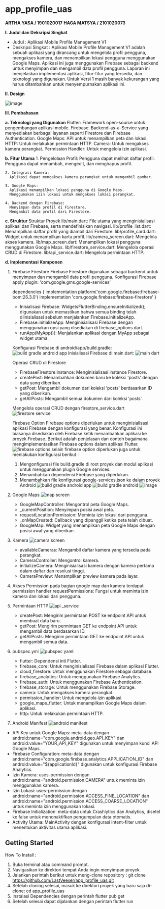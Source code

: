 # app_profile_uas
**ARTHA YASA / 1901020017**
**HAGA MATSYA / 2101020073**

**I. Judul dan Deksripsi Singkat** 
   - Judul : Aplikasi Mobile Profile Management V1
   -  Deskripsi Singkat :
   Aplikasi Mobile Profile Management V1 adalah sebuah aplikasi yang dirancang untuk mengelola profil pengguna, mengakses kamera, dan menampilkan lokasi pengguna menggunakan Google Maps. Aplikasi ini juga menggunakan Firebase sebagai backend untuk menyimpan dan mengambil data profil pengguna. Laporan ini menjelaskan implementasi aplikasi, fitur-fitur yang tersedia, dan teknologi yang digunakan. Untuk Versi 1 masih banyak kekurangan yang harus ditambahkan untuk menyempurnakan aplikasi ini.

**II. Design**

![image](https://github.com/LastVeexer/app_profile_uas/assets/109842364/04c226c6-ed4f-43a3-a939-df04f2c0aa79)

**III. Pembahasan**

**a. Teknologi yang Digunakan**
Flutter: Framework open-source untuk pengembangan aplikasi mobile.
Firebase: Backend-as-a-Service yang menyediakan berbagai layanan seperti Firestore dan Firebase Authentication.
Google Maps: API untuk menampilkan peta dan lokasi.
HTTP: Untuk melakukan permintaan HTTP.
Camera: Untuk mengakses kamera perangkat.
Permission Handler: Untuk mengelola izin aplikasi.

**b. Fitur Utama**
    1. Pengelolaan Profil:
      Pengguna dapat melihat daftar profil.
      Pengguna dapat menambah, mengedit, dan menghapus profil.
    
    2. Integrasi Kamera:
      Aplikasi dapat mengakses kamera perangkat untuk mengambil gambar.
    
    3. Google Maps:
      Aplikasi menampilkan lokasi pengguna di Google Maps.
      Menggunakan izin lokasi untuk mengakses lokasi perangkat.

    4. Backend dengan Firebase:
      Menyimpan data profil di Firestore.
      Mengambil data profil dari Firestore.
      
**c. Struktur**
      Struktur Proyek
        lib/main.dart: File utama yang menginisialisasi aplikasi dan Firebase, serta mendefinisikan navigasi.
        lib/profile_list.dart: Menampilkan daftar profil yang diambil dari Firestore.
        lib/profile_card.dart: Widget untuk menampilkan kartu profil.
        lib/camera_screen.dart: Mengelola akses kamera.
        lib/map_screen.dart: Menampilkan lokasi pengguna menggunakan Google Maps.
        lib/firestore_service.dart: Mengelola operasi CRUD di Firestore.
        lib/api_service.dart: Mengelola permintaan HTTP.

**d. Implementasi Komponen**
1. Firebase Firestore
   Firebase Firestore digunakan sebagai backend untuk menyimpan dan mengambil data profil pengguna.
   Konfigurasi Firebase
   apply plugin: 'com.google.gms.google-services'

   dependencies {
        implementation platform('com.google.firebase:firebase-bom:26.3.0')
        implementation 'com.google.firebase:firebase-firestore'
    }
   - Inisialisasi Firebase: WidgetsFlutterBinding.ensureInitialized(); digunakan untuk memastikan bahwa semua binding telah diinisialisasi sebelum         menjalankan Firebase.initializeApp.
   - Firebase.initializeApp: Menginisialisasi Firebase dengan menggunakan opsi yang disediakan di firebase_options.dart.
   - runApp(MyApp()): Menjalankan aplikasi dengan MyApp sebagai widget utama.
     
   Konfigurasi Firebase di android/app/build.gradle:
   ![build gradle android app](https://github.com/LastVeexer/app_profile_uas/assets/109842364/fd886b9e-c816-487a-9004-c054b88fd256)
   Inisialisasi Firebase di main.dart:
   ![main dart](https://github.com/LastVeexer/app_profile_uas/assets/109842364/a23c0cd6-49c2-424c-bfed-8bb790a93d4b)

   Operasi CRUD di Firestore
   - FirebaseFirestore.instance: Menginisialisasi instance Firestore.
   - createPost: Menambahkan dokumen baru ke koleksi 'posts' dengan data yang diberikan.
   - getPost: Mengambil dokumen dari koleksi 'posts' berdasarkan ID yang diberikan.
   - getAllPosts: Mengambil semua dokumen dari koleksi 'posts'.
     
   Mengelola operasi CRUD dengan firestore_service.dart
   ![firestore service](https://github.com/LastVeexer/app_profile_uas/assets/109842364/09961718-dc02-4e20-9edb-996693cb1b9c)

    Firebase Option
   Firebase options diperlukan untuk menginisialisasi aplikasi Firebase dengan konfigurasi yang benar. Konfigurasi ini biasanya disediakan oleh Firebase ketik menambahkan aplikasi ke proyek Firebase. Berikut adalah penjelasan dan contoh bagaimana mengimplementasikan Firebase options dalam aplikasi Flutter.
   ![firebase options](https://github.com/LastVeexer/app_profile_uas/assets/109842364/83d52e4f-14ca-4d79-9687-d61672c3cc30)
 selain firebase option diperlukan juga untuk menlakukan konfigurasi berikut :
    1. Mengonfigurasi file build.gradle di root proyek dan modul aplikasi untuk menggunakan plugin Google services.
    2. Menambahkan dependensi Firebase yang diperlukan.
    3. Menambahkan file konfigurasi google-services.json ke dalam proyek Android
![build gradle android app](https://github.com/LastVeexer/app_profile_uas/assets/109842364/c43521ea-8b9b-443c-9ff8-b3bb0187e892)
![build gradle android](https://github.com/LastVeexer/app_profile_uas/assets/109842364/633480e3-d9da-4f68-916e-58765edba5ba)
![image](https://github.com/LastVeexer/app_profile_uas/assets/109842364/6a00cc03-e145-4530-8cad-3f046e941405)

       
3. Google Maps
   ![map screen](https://github.com/LastVeexer/app_profile_uas/assets/109842364/35822612-f166-4de9-a9db-e2d867c955eb)

   - GoogleMapController: Mengontrol peta Google Maps.
   - _currentPosition: Menyimpan posisi awal peta.
   - requestLocationPermission: Meminta izin lokasi dari pengguna.
   - _onMapCreated: Callback yang dipanggil ketika peta telah dibuat.
   - GoogleMap: Widget yang menampilkan peta Google Maps dengan posisi awal yang diberikan.
5. Kamera
   ![camera screen](https://github.com/LastVeexer/app_profile_uas/assets/109842364/f7bc9be6-cfab-4ad0-baf2-304b3e4ceb4e)
    - availableCameras: Mengambil daftar kamera yang tersedia pada perangkat.
    - CameraController: Mengontrol kamera.
    - initializeCamera: Menginisialisasi kamera dengan kamera pertama dalam daftar dan resolusi tinggi.
    - CameraPreview: Menampilkan preview kamera pada layar.
7. Akses Permission
   pada bagian google map dan kamera terdapat permission handler
   requestPermissions: Fungsi untuk meminta izin kamera dan lokasi dari pengguna.
9. Permintaan HTTP
    ![api _service](https://github.com/LastVeexer/app_profile_uas/assets/109842364/50c591da-145f-4447-bd1e-a17b6c2f2389)

    - createPost: Mengirim permintaan POST ke endpoint API untuk membuat data baru.
    - getPost: Mengirim permintaan GET ke endpoint API untuk mengambil data berdasarkan ID.
    - getAllPosts: Mengirim permintaan GET ke endpoint API untuk mengambil semua data.
11. pubspec.yml
    ![pubspec yaml](https://github.com/LastVeexer/app_profile_uas/assets/109842364/2e1eb542-8f9f-46f0-9493-78a984df9501)

    - flutter: Dependensi inti Flutter.
    - firebase_core: Untuk menginisialisasi Firebase dalam aplikasi Flutter.
    - cloud_firestore: Untuk menggunakan Firestore sebagai database.
    - firebase_analytics: Untuk menggunakan Firebase Analytics.
    - firebase_auth: Untuk menggunakan Firebase Authentication.
    - firebase_storage: Untuk menggunakan Firebase Storage.
    - camera: Untuk mengakses kamera perangkat.
    - permission_handler: Untuk mengelola izin aplikasi.
    - google_maps_flutter: Untuk menampilkan Google Maps dalam aplikasi.
    - http: Untuk melakukan permintaan HTTP.
12. Android Manifest
   ![android manifest](https://github.com/LastVeexer/app_profile_uas/assets/109842364/991580f4-c209-407a-859a-31872df71740)

   - API Key untuk Google Maps: meta-data dengan android:name="com.google.android.geo.API_KEY" dan android:value="YOUR_API_KEY" digunakan untuk menyimpan kunci API Google Maps.
   - Firebase Configuration: meta-data dengan android:name="com.google.firebase.analytics.APPLICATION_ID" dan android:value="${applicationId}" digunakan untuk konfigurasi Firebase Analytics.
   - Izin Kamera: uses-permission dengan android:name="android.permission.CAMERA" untuk meminta izin menggunakan kamera.
   - Izin Lokasi: uses-permission dengan android:name="android.permission.ACCESS_FINE_LOCATION" dan android:name="android.permission.ACCESS_COARSE_LOCATION" untuk meminta izin menggunakan lokasi.
   - Firebase Initialization: meta-data untuk Crashlytics dan Analytics, disetel ke false untuk menonaktifkan pengumpulan data otomatis.
   - Activity Utama: MainActivity dengan konfigurasi intent-filter untuk menentukan aktivitas utama aplikasi.
## Getting Started

How To Install :
1. Buka terminal atau command prompt.
2. Navigasikan ke direktori tempat Anda ingin menyimpan proyek.
3. Jalankan perintah berikut untuk meng-clone repository :
   git clone https://github.com/LastVeexer/app_profile_uas.git
4. Setelah cloning selesai, masuk ke direktori proyek yang baru saja di-clone:
   cd app_profile_uas
5. Instalasi Dependencies dengan perintah
   flutter pub get
6. Setelah selesai dapat dijalankan dengan perintah
   flutter run 
